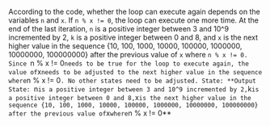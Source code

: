 According to the code, whether the loop can execute again depends on the variables `n` and `x`. If `n % x != 0`, the loop can execute one more time. At the end of the last iteration, `n` is a positive integer between 3 and 10^9 incremented by 2, `k` is a positive integer between 0 and 8, and `x` is the next higher value in the sequence {10, 100, 1000, 10000, 100000, 1000000, 10000000, 100000000} after the previous value of `x` where `n % x != 0. Since `n % x != 0` needs to be true for the loop to execute again, the value of `x` needs to be adjusted to the next higher value in the sequence where `n % x != 0`. No other states need to be adjusted.
State: **Output State: `n` is a positive integer between 3 and 10^9 incremented by 2, `k` is a positive integer between 0 and 8, `x` is the next higher value in the sequence {10, 100, 1000, 10000, 100000, 1000000, 10000000, 100000000} after the previous value of `x` where `n % x != 0**